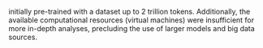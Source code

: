 initially pre-trained with a dataset up to 2 trillion tokens. Additionally, the available
computational resources (virtual machines) were insufficient for more in-depth analyses,
precluding the use of larger models and big data sources.